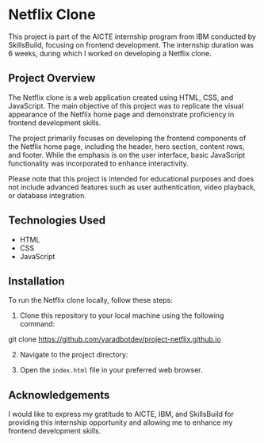 # Netflix Clone

This project is part of the AICTE internship program from IBM conducted by SkillsBuild, focusing on frontend development. The internship duration was 6 weeks, during which I worked on developing a Netflix clone.

## Project Overview

The Netflix clone is a web application created using HTML, CSS, and JavaScript. The main objective of this project was to replicate the visual appearance of the Netflix home page and demonstrate proficiency in frontend development skills.

The project primarily focuses on developing the frontend components of the Netflix home page, including the header, hero section, content rows, and footer. While the emphasis is on the user interface, basic JavaScript functionality was incorporated to enhance interactivity.

Please note that this project is intended for educational purposes and does not include advanced features such as user authentication, video playback, or database integration.

## Technologies Used

- HTML
- CSS
- JavaScript

## Installation

To run the Netflix clone locally, follow these steps:

1. Clone this repository to your local machine using the following command:

git clone https://github.com/varadbotdev/project-netflix.github.io

2. Navigate to the project directory:


3. Open the `index.html` file in your preferred web browser.

## Acknowledgements

I would like to express my gratitude to AICTE, IBM, and SkillsBuild for providing this internship opportunity and allowing me to enhance my frontend development skills.
